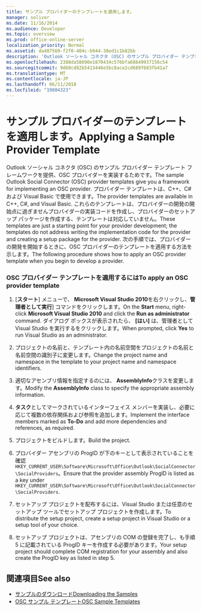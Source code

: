 ```yaml
---
title: サンプル プロバイダーのテンプレートを適用します。
manager: soliver
ms.date: 11/16/2014
ms.audience: Developer
ms.topic: overview
ms.prod: office-online-server
localization_priority: Normal
ms.assetid: da487569-f2f0-404c-b944-38ed1c1b82bb
description: 'Outlook ソーシャル コネクタ (OSC) のサンプル プロバイダー テンプレート フレームワークを提供、OSC プロバイダーを実装するためです。 '
ms.openlocfilehash: 2388da58690e1870434c576bfa68649937156c54
ms.sourcegitcommit: 9d60cd82b5413446e5bc8ace2cd689f683fb41a7
ms.translationtype: MT
ms.contentlocale: ja-JP
ms.lasthandoff: 06/11/2018
ms.locfileid: "19804323"
---
```

# <a name="applying-a-sample-provider-template"></a><span data-ttu-id="723b5-103">サンプル プロバイダーのテンプレートを適用します。</span><span class="sxs-lookup"><span data-stu-id="723b5-103">Applying a Sample Provider Template</span></span>

<span data-ttu-id="723b5-104">Outlook ソーシャル コネクタ (OSC) のサンプル プロバイダー テンプレート フレームワークを提供、OSC プロバイダーを実装するためです。</span><span class="sxs-lookup"><span data-stu-id="723b5-104">The sample Outlook Social Connector (OSC) provider templates give you a framework for implementing an OSC provider.</span></span> <span data-ttu-id="723b5-105">プロバイダー テンプレートは、C++、C# および Visual Basic で使用できます。</span><span class="sxs-lookup"><span data-stu-id="723b5-105">The provider templates are available in C++, C#, and Visual Basic.</span></span> <span data-ttu-id="723b5-106">これらのテンプレートは、プロバイダーの開発の開始点に過ぎませんプロバイダーの実装コードを作成し、プロバイダーのセットアップ パッケージを作成する、テンプレートは対応していません。</span><span class="sxs-lookup"><span data-stu-id="723b5-106">These templates are just a starting point for your provider development; the templates do not address writing the implementation code for the provider and creating a setup package for the provider.</span></span> <span data-ttu-id="723b5-107">次の手順では、プロバイダーの開発を開始するときに、OSC プロバイダーのテンプレートを適用する方法を示します。</span><span class="sxs-lookup"><span data-stu-id="723b5-107">The following procedure shows how to apply an OSC provider template when you begin to develop a provider.</span></span>
  
### <a name="to-apply-an-osc-provider-template"></a><span data-ttu-id="723b5-108">OSC プロバイダー テンプレートを適用するには</span><span class="sxs-lookup"><span data-stu-id="723b5-108">To apply an OSC provider template</span></span>

1. <span data-ttu-id="723b5-109">[**スタート**] メニューで、 **Microsoft Visual Studio 2010**を右クリックし、**管理者として実行**] コマンドをクリックします。</span><span class="sxs-lookup"><span data-stu-id="723b5-109">On the **Start** menu, right-click **Microsoft Visual Studio 2010** and click the **Run as administrator** command.</span></span> <span data-ttu-id="723b5-110">ダイアログ ボックスが表示されたら、 **[はい]** は、管理者として Visual Studio を実行するをクリックします。</span><span class="sxs-lookup"><span data-stu-id="723b5-110">When prompted, click **Yes** to run Visual Studio as an administrator.</span></span> 
    
2. <span data-ttu-id="723b5-111">プロジェクトの名前と、テンプレート内の名前空間をプロジェクトの名前と名前空間の識別子に変更します。</span><span class="sxs-lookup"><span data-stu-id="723b5-111">Change the project name and namespace in the template to your project name and namespace identifiers.</span></span>
    
3. <span data-ttu-id="723b5-112">適切なアセンブリ情報を指定するのには、 **AssemblyInfo**クラスを変更します。</span><span class="sxs-lookup"><span data-stu-id="723b5-112">Modify the **AssemblyInfo** class to specify the appropriate assembly information.</span></span> 
    
4. <span data-ttu-id="723b5-113">**タスク**としてマークされているインターフェイス メンバーを実装し、必要に応じて複数の依存関係および参照を追加します。</span><span class="sxs-lookup"><span data-stu-id="723b5-113">Implement the interface members marked as **To-Do** and add more dependencies and references, as required.</span></span> 
    
5. <span data-ttu-id="723b5-114">プロジェクトをビルドします。</span><span class="sxs-lookup"><span data-stu-id="723b5-114">Build the project.</span></span>
    
6. <span data-ttu-id="723b5-115">プロバイダー アセンブリの ProgID が下のキーとして表示されていることを確認`HKEY_CURRENT_USER\Software\Microsoft\Office\Outlook\SocialConnector\SocialProviders`。</span><span class="sxs-lookup"><span data-stu-id="723b5-115">Ensure that the provider assembly ProgID is listed as a key under  `HKEY_CURRENT_USER\Software\Microsoft\Office\Outlook\SocialConnector\SocialProviders`.</span></span>
    
7. <span data-ttu-id="723b5-116">セットアップ プロジェクトを配布するには、Visual Studio または任意のセットアップ ツールでセットアップ プロジェクトを作成します。</span><span class="sxs-lookup"><span data-stu-id="723b5-116">To distribute the setup project, create a setup project in Visual Studio or a setup tool of your choice.</span></span>
    
8. <span data-ttu-id="723b5-117">セットアップ プロジェクトは、アセンブリの COM の登録を完了し、も手順 5 に記載されている ProgID キーを作成する必要があります。</span><span class="sxs-lookup"><span data-stu-id="723b5-117">Your setup project should complete COM registration for your assembly and also create the ProgID key as listed in step 5.</span></span>
    
## <a name="see-also"></a><span data-ttu-id="723b5-118">関連項目</span><span class="sxs-lookup"><span data-stu-id="723b5-118">See also</span></span>

- [<span data-ttu-id="723b5-119">サンプルのダウンロード</span><span class="sxs-lookup"><span data-stu-id="723b5-119">Downloading the Samples</span></span>](downloading-the-samples.md)
- [<span data-ttu-id="723b5-120">OSC サンプル テンプレート</span><span class="sxs-lookup"><span data-stu-id="723b5-120">OSC Sample Templates</span></span>](osc-sample-templates.md)

